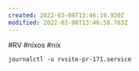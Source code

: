 ```yaml
---
created: 2022-03-08T13:46:19.920Z
modified: 2022-03-08T13:46:58.763Z
---
```

#RV #nixos #nix

```
journalctl -u rvsite-pr-171.service
```